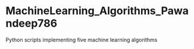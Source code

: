 # MachineLearning_Algorithms_Pawandeep786
Python scripts implementing five machine learning algorithms
